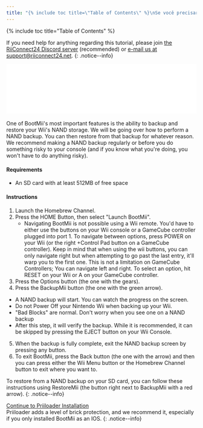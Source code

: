 ```yaml
---
title: "{% include toc title=\"Table of Contents\" %}\nSe você precisar de ajuda para qualquer coisa sobre este tutorial, por favor, junte-se ao servidor RiiConnect24 Discord (recomendado) ou envie-nos um e-mail para support@riiconnect24. net.\n{:. notice--info}\nUm dos recursos mais importantes do BootMii é a capacidade de fazer backup e restaurar o armazenamento Nand do seu Wii. Vamos repassar como executar um backup Nand. Você pode então restaurar a partir desse backup por qualquer razão. Recomendamos fazer um backup Nand regularmente ou antes de fazer algo arriscado para o seu console (e se você sabe o que está fazendo, você não terá que fazer nada arriscado).\n\nRequisitos\n\nUm cartão Sd com pelo menos 512MB de espaço livre\n\nInstruções\n1. Abra o The Homebrew Channel\n2. Pressione o Botão Home, selecione \"Launch BootMii\"\n\nNão é possivel navegar usando um controle remoto Wii. Você teria que usar os botões do seu console Wii ou um controlador GameCube conectado à porta 1. Para navegar entre as opções, pressione Power no seu Wii (ou no botão direito + Control Pad em um controlador GameCube). Tenha em mente que ao usar os botões wii, você só pode navegar para a direita, mas ao tentar passar pela última entrada, ele vai deformar você para o primeiro. Isso não é uma limitação nos Controladores GameCube; Você pode navegar pela esquerda e pela direita. Para selecionar uma opção, aperte Reset em seu Wii ou A no controle do GameCube.\n3. Pressione o botão de Options (o unico com as engrenagens)\n4. Pressione o botão de BackupMii (O unico com a seta verde) \nO Backup da Nand vai iniciar. Você pode assisistir o progresso na tela\nNão desligue seu Wii enquanto estiver fazendo o backup\n\"Bad Blocks\" são normais, Não se preocupe se você ver um em seu bckup da Nand\nApós essas etapas, verificará o backup. Embora seja recomendado, ele pode ser ignorado pressionando o botão Eject no seu Console Wii.\n5. Quando o backup estiver completamente pronto, saia da tela de backup da Nand pressionando qualquer botão. \n6. Para sair do BootMii, pressione o botão \"Back\" (o unico com a seta) e, em seguida, você pode pressionar o botão Menu Wii ou o botão Homebrew Channel para sair onde você quiser.\nPara restaurar a partir de um backup Nand em seu cartão Sd, você pode seguir estas instruções usando RestoreMii (o botão ao lado de BackupMii com uma seta vermelha).\n\n{:. notice--info}\n\nContinue para a instalação do Priiloader\nPriiloader adiciona um nível de proteção de tijolos, e recomendamos isso, especialmente se você só instalou bootMii como um Ios.\n{:. notice--info}"
---
```


{% include toc title="Table of Contents" %}

If you need help for anything regarding this tutorial, please join [the RiiConnect24 Discord server](https://discord.gg/b4Y7jfD) (recommended) or [e-mail us at support@riiconnect24.net](mailto:support@riiconnect24.net).
{: .notice--info}

![BootMii Logo](/images/bootmii.png)

One of BootMii's most important features is the ability to backup and restore your Wii's NAND storage. We will be going over how to perform a NAND backup. You can then restore from that backup for whatever reason. We recommend making a NAND backup regularly or before you do something risky to your console (and if you know what you're doing, you won't have to do anything risky).

#### Requirements
* An SD card with at least 512MB of free space

#### Instructions
1. Launch the Homebrew Channel.
2. Press the HOME Button, then select "Launch BootMii".
   - Navigating BootMii is not possible using a Wii remote. You'd have to either use the buttons on your Wii console or a GameCube controller plugged into port 1. To navigate between options, press POWER on your Wii (or the right +Control Pad button on a GameCube controller). Keep in mind that when using the wii buttons, you can only navigate right but when attempting to go past the last entry, it'll warp you to the first one. This is not a limitation on GameCube Controllers; You can navigate left and right. To select an option, hit RESET on your Wii or A on your GameCube controller.
3. Press the Options button (the one with the gears).
4. Press the BackupMii button (the one with the green arrow).
- A NAND backup will start. You can watch the progress on the screen.
- Do not Power Off your Nintendo Wii when backing up your Wii.
- "Bad Blocks" are normal. Don't worry when you see one on a NAND backup
- After this step, it will verify the backup. While it is recommended, it can be skipped by pressing the EJECT button on your Wii Console.
5. When the backup is fully complete, exit the NAND backup screen by pressing any button.
6. To exit BootMii, press the Back button (the one with the arrow) and then you can press either the Wii Menu button or the Homebrew Channel button to exit where you want to.

To restore from a NAND backup on your SD card, you can follow these instructions using RestoreMii (the button right next to BackupMii with a red arrow).
{: .notice--info}

[Continue to Priiloader Installation](priiloader)<br> Priiloader adds a level of brick protection, and we recommend it, especially if you only installed BootMii as an IOS.
{: .notice--info}
